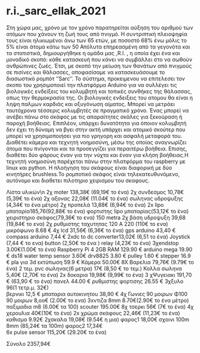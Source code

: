 # r.i._sarc_ellak_2021
Στη χώρα μας, χρόνο με τον χρόνο παρατηρείται αύξηση του αριθμού των ατόμων που χάνουν τη ζωή τους από πνιγμό. Η συντριπτική πλειοψηφία τους είναι ηλικιωμένοι άνω των 65 ετών, με ποσοστό 68% ένω μόλις το 5% είναι άτομα κάτω των 50 Απόλυτα επηρεασμένη από τα γεγονότα και τα στατιστικά, δημιουργήθηκε η ομάδα μας ,R.I. , η οποία έχει ένα και μοναδικό σκοπό: κάθε κατασκευή που κάνει να συμβάλλει στο να σωθούν ανθρώπινες ζωές. Έτσι, με σκοπό την μείωση των θανάτων από πνιγμούς σε πισίνες και θάλασσες, αποφασίσαμε να κατασκευάσουμε το διασωστικό  ρομπότ ‘’Sarc’’.
Το σύστημα, προκειμενου να επιτελεσει τον σκοπο του χρησιμοποιεί την πλατφόρμα Arduino για να συλλέγει τις βιολογικές ενδείξεις του κολυμβητή και τοπικές συνθήκες της θάλασσας, οπως την θερμοκρασία της. Οι βιολογικές ενδειξεις του ατομου θα είναι η ληψη  παλμων καρδιάς και οξυγόνωση αίματος. Μπορεί να μετράει ταυτόχρονα τέσσερις κολυμβητές σε πραγματικό χρόνο. Ένας μπορεί να ανέβει πάνω στο σκάφος με τις απαραίτητες σκάλες για ξεκούραση ή παροχή βοήθειας. Επιπλέον, υπάρχει δυνατότητα για όποιον κολυμβητή δεν έχει τη δύναμη να βγει στην ακτή υπάρχει και ατομικό σκούτερ που μπορεί να χρησιμοποιήσει για πιο γρηγορη και ασφαλή μεταφορά του.
 Διαθέτει κάμερα και τεχνητή νοημοσύνη, μέσω της οποίας αναγνωρίζει άτομα που πνίγονται και τα προσεγγίζει για περαιτέρω βοήθεια. Επισης, διαθέτει δύο φάρους έναν για την νύχτα και έναν για κλήση βοήθειας.Η τεχνητή νοημοσύνη παρέχεται πάνω στην πλατφόρμα του raspberry με linux και python.
Η πλοήγηση του σκάφους είναι διαφορική με δύο κινητήρες brushless.Το ρομποτικό σκάφος είναι τηλεκατευθυνόμενο, αυτόνομο και διαθετει πιλοτηριο χειρισμου του σκαφους.

Λίστα υλικών\n
2χ moter 138,38€ (69,19€ το ένα)
2χ συνδεσμος 10,78€ (5,39€ το ένα)
2χ αξονας 22,08€ (11.04€ το ένα)
σωληνας υδροψυξης (4,34€ το ένα μέτρο)
2χ προπελά 13,88€ (6,94€ το ένα)
2x lipo μπαταρία185,76(92,88€ το ένα)
φορτιστης lipo μπαταρίας(53,12€ το ένα)
χειριστηριο σκάφος(79,36€ το ενα) 150 metra
2χ βάση υδροψυξη 39,68 (19,84€ το ενα)
2χ ρυθμιστης ταχυτητας 120 Α 220 (110€ το ενα)
μικρόφωνο 8.68 €
4χ lcd  31,56€  (6,36€ το ένα)
gps arduino 43,40 €
compass arduino 7,44 €
2xdc to dc converter13,02€   (6,51 το ένα)
Joystick (7,44 € το ενα)
button (2,50€ το ένα )
relay (4,23€ το ένα)
3χendstop 3.00€(1.00€ το ένα)
Raspberry Pi 4 2GB RAM 129.90 €
arduino mega 19.90 €
ds18 water temp sensor 3.60€
drv8825 3.80 €
pulley 1.60 €
stepper 16.9 €
pla για 3d εκτύπωση  59.9 €
Κάμερα 50.00€ 
8Χ Βαρελια      79,76€  (9.79€ το ένα)
2 τεμ. pvc σωληνας(6 μετρα)   17€ (8,50 € το τεμ.) 
Κολλα σωληνα    5,40€    (2,70€ το ένα)
2x δοκαρια     19,98€ (9,99€ το ένα) 
3 χΨυγειακι  191,70 € (63,90 € το ένα)
πανελ 44.00 €
ρυθμιστης φορτισης 26.55 €
3χξυλο  96(1 τετρ.μ. 32€)  
βερνικι 12,5 €
μπαταρια αυτοκινητου  38,90 € 
4χ Γωνιες 90 μοιρων Φ100 90 μοιρων  8,οο€ (2.00€  το ενα)
3xντιζα 8mm  8.70€(2.90€ το ένα μέτρο)
παξιμαδια m8 (6.00€ τα 100)
scouter 195.00€
8χ τσερκι  56€ (7€ το ένα)
4χ χερουλια  40€(10€ το ένα) 
2x χρώμα σκάφους 22,46€ (11,23€ το ένα)
καθισμα 9.92€
2χσκαλα 19,08€ (9.54€ η μια)
φαρος1   18,00€ 
σχοινι 100m 8mm (85,24€ τα 100m)
φαρος2   17,34€   
6x pulse sensor  115,20€ (29.20€ το ένα) 

Σύνολο    2357,94€
